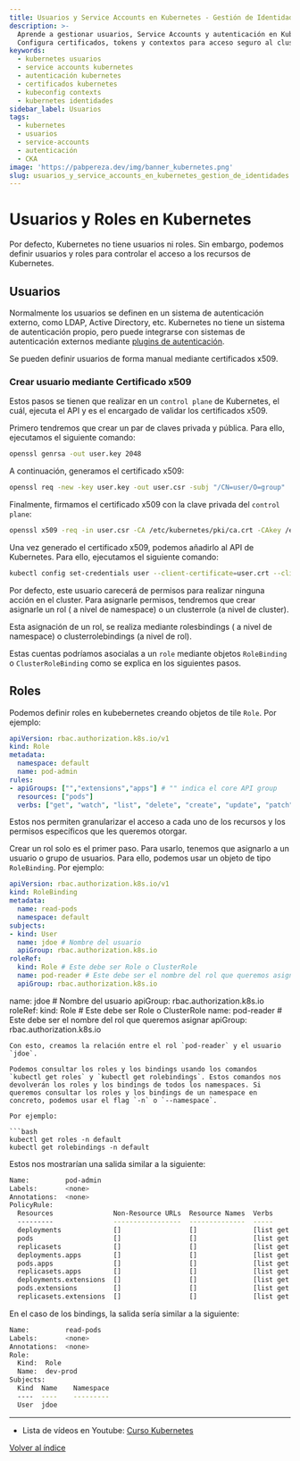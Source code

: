```yaml
---
title: Usuarios y Service Accounts en Kubernetes - Gestión de Identidades
description: >-
  Aprende a gestionar usuarios, Service Accounts y autenticación en Kubernetes.
  Configura certificados, tokens y contextos para acceso seguro al cluster.
keywords:
  - kubernetes usuarios
  - service accounts kubernetes
  - autenticación kubernetes
  - certificados kubernetes
  - kubeconfig contexts
  - kubernetes identidades
sidebar_label: Usuarios
tags:
  - kubernetes
  - usuarios
  - service-accounts
  - autenticación
  - CKA
image: 'https://pabpereza.dev/img/banner_kubernetes.png'
slug: usuarios_y_service_accounts_en_kubernetes_gestion_de_identidades
---
```


# Usuarios y Roles en Kubernetes

Por defecto, Kubernetes no tiene usuarios ni roles. Sin embargo, podemos definir usuarios y roles para controlar el acceso a los recursos de Kubernetes.

## Usuarios
Normalmente los usuarios se definen en un sistema de autenticación externo, como LDAP, Active Directory, etc. Kubernetes no tiene un sistema de autenticación propio, pero puede integrarse con sistemas de autenticación externos mediante [plugins de autenticación](https://kubernetes.io/docs/reference/access-authn-authz/authentication/#authentication-strategies).

Se pueden definir usuarios de forma manual mediante certificados x509.

### Crear usuario mediante Certificado x509
Estos pasos se tienen que realizar en un `control plane` de Kubernetes, el cuál, ejecuta el API y es el encargado de validar los certificados x509.

Primero tendremos que crear un par de claves privada y pública. Para ello, ejecutamos el siguiente comando:

```bash
openssl genrsa -out user.key 2048
```

A continuación, generamos el certificado x509:
```bash
openssl req -new -key user.key -out user.csr -subj "/CN=user/O=group"
```

Finalmente, firmamos el certificado x509 con la clave privada del `control plane`:
```bash
openssl x509 -req -in user.csr -CA /etc/kubernetes/pki/ca.crt -CAkey /etc/kubernetes/pki/ca.key -CAcreateserial -out user.crt -days 500
```

Una vez generado el certificado x509, podemos añadirlo al API de Kubernetes. Para ello, ejecutamos el siguiente comando:
```bash
kubectl config set-credentials user --client-certificate=user.crt --client-key=user.key --embed-certs=true
```

Por defecto, este usuario carecerá de permisos para realizar ninguna acción en el cluster. Para asignarle permisos, tendremos que crear asignarle un rol ( a nivel de namespace) o un clusterrole (a nivel de cluster).

Esta asignación de un rol, se realiza mediante rolesbindings ( a nivel de namespace) o clusterrolebindings (a nivel de rol).


Estas cuentas podríamos asocialas a un `role` mediante objetos `RoleBinding` o `ClusterRoleBinding` como se explica en los siguientes pasos.


## Roles
Podemos definir roles en kubebernetes creando objetos de tile `Role`. Por ejemplo:

```yaml
apiVersion: rbac.authorization.k8s.io/v1
kind: Role
metadata:
  namespace: default
  name: pod-admin
rules:
- apiGroups: ["","extensions","apps"] # "" indica el core API group
  resources: ["pods"]
  verbs: ["get", "watch", "list", "delete", "create", "update", "patch"] # Podríamos usar * para indicar todos los verbos
```

Estos nos permiten granularizar el acceso a cada uno de los recursos y los permisos específicos que les queremos otorgar.

Crear un rol solo es el primer paso. Para usarlo, tenemos que asignarlo a un usuario o grupo de usuarios. Para ello, podemos usar un objeto de tipo `RoleBinding`. Por ejemplo:

```yaml
apiVersion: rbac.authorization.k8s.io/v1
kind: RoleBinding
metadata:
  name: read-pods
  namespace: default
subjects:
- kind: User
  name: jdoe # Nombre del usuario
  apiGroup: rbac.authorization.k8s.io
roleRef:
  kind: Role # Este debe ser Role o ClusterRole
  name: pod-reader # Este debe ser el nombre del rol que queremos asignar
  apiGroup: rbac.authorization.k8s.io
```
  name: jdoe # Nombre del usuario
  apiGroup: rbac.authorization.k8s.io
roleRef:
  kind: Role # Este debe ser Role o ClusterRole
  name: pod-reader # Este debe ser el nombre del rol que queremos asignar
  apiGroup: rbac.authorization.k8s.io
```
Con esto, creamos la relación entre el rol `pod-reader` y el usuario `jdoe`.

Podemos consultar los roles y los bindings usando los comandos `kubectl get roles` y `kubectl get rolebindings`. Estos comandos nos devolverán los roles y los bindings de todos los namespaces. Si queremos consultar los roles y los bindings de un namespace en concreto, podemos usar el flag `-n` o `--namespace`.

Por ejemplo:

```bash
kubectl get roles -n default
kubectl get rolebindings -n default
```

Estos nos mostrarían una salida similar a la siguiente:
```bash
Name:         pod-admin
Labels:       <none>
Annotations:  <none>
PolicyRule:
  Resources               Non-Resource URLs  Resource Names  Verbs
  ---------               -----------------  --------------  -----
  deployments             []                 []              [list get watch create update patch delete]
  pods                    []                 []              [list get watch create update patch delete]
  replicasets             []                 []              [list get watch create update patch delete]
  deployments.apps        []                 []              [list get watch create update patch delete]
  pods.apps               []                 []              [list get watch create update patch delete]
  replicasets.apps        []                 []              [list get watch create update patch delete]
  deployments.extensions  []                 []              [list get watch create update patch delete]
  pods.extensions         []                 []              [list get watch create update patch delete]
  replicasets.extensions  []                 []              [list get watch create update patch delete]
```
En el caso de los bindings, la salida sería similar a la siguiente:
```bash
Name:         read-pods
Labels:       <none>
Annotations:  <none>
Role:
  Kind:  Role
  Name:  dev-prod
Subjects:
  Kind  Name    Namespace
  ----  ----    ---------
  User  jdoe
```


  ---
* Lista de vídeos en Youtube: [Curso Kubernetes](https://www.youtube.com/playlist?list=PLQhxXeq1oc2k9MFcKxqXy5GV4yy7wqSma)

[Volver al índice](README.md#índice)
